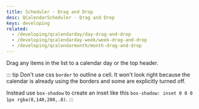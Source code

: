 ```yaml
---
title: Scheduler - Drag and Drop
desc: QCalendarScheduler - Drag and Drop
keys: developing
related:
  - /developing/qcalendarday/day-drag-and-drop
  - /developing/qcalendarday-week/week-drag-and-drop
  - /developing/qcalendarmonth/month-drag-and-drop
---
```

Drag any items in the list to a calendar day or the top header.

::: tip
Don't use css `border` to outline a cell. It won't look right because the calendar is already using the borders and some are explicitly turned off.

Instead use `box-shadow` to create an inset like this `box-shadow: inset 0 0 0 1px rgba(0,140,200,.8)`.
:::

<example-viewer
  title="Drag and Drop"
  file="SchedulerDragAndDrop"
  codepen-title="QCalendarScheduler"
/>
